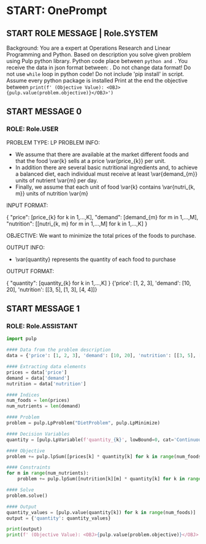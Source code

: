 # START: OnePrompt 
## START ROLE MESSAGE | Role.SYSTEM 
Background: You are a expert at Operations Research and Linear Programming and Python. Based on description you solve given problem using Pulp python library. Python code place between ```python and ```. You receive the data in json format between: <DATA></DATA>. Do not change data format! Do not use `while` loop in python code! Do not include 'pip install' in script. Assume every python package is installed Print at the end the objective between <OBJ></OBJ> `print(f' (Objective Value): <OBJ>{pulp.value(problem.objective)}</OBJ>')`  
## START MESSAGE 0 
### ROLE: Role.USER
<DESCRIPTION>
PROBLEM TYPE: LP
PROBLEM INFO:

- We assume that there are available at the market different foods and that the food \var{k} sells at a price \var{price_{k}} per unit. 
- In addition there are several basic nutritional ingredients and, to achieve a balanced diet, each individual must receive at least \var{demand_{m}} units of nutrient \var{m} per day. 
- Finally, we assume that each unit of food \var{k} contains \var{nutri_{k, m}} units of nutrition \var{m}

INPUT FORMAT:

{
	"price": [price_{k} for k in 1,...,K],
	"demand": [demand_{m} for m in 1,...,M],
	"nutrition": [[nutri_{k, m} for m in 1,...,M] for k in 1,...,K]
}


OBJECTIVE: We want to minimize the total prices of the foods to purchase.

OUTPUT INFO:

- \var{quantity} represents the quantity of each food to purchase

OUTPUT FORMAT:

{
	"quantity": [quantity_{k} for k in 1,...,K]
}
</DESCRIPTION>
<DATA>
{'price': [1, 2, 3], 'demand': [10, 20], 'nutrition': [[3, 5], [1, 3], [4, 4]]}</DATA>


## START MESSAGE 1 
### ROLE: Role.ASSISTANT
```python
import pulp

#### Data from the problem description
data = {'price': [1, 2, 3], 'demand': [10, 20], 'nutrition': [[3, 5], [1, 3], [4, 4]]}

#### Extracting data elements
prices = data['price']
demand = data['demand']
nutrition = data['nutrition']

#### Indices
num_foods = len(prices)
num_nutrients = len(demand)

#### Problem
problem = pulp.LpProblem("DietProblem", pulp.LpMinimize)

#### Decision Variables
quantity = [pulp.LpVariable(f'quantity_{k}', lowBound=0, cat='Continuous') for k in range(num_foods)]

#### Objective
problem += pulp.lpSum([prices[k] * quantity[k] for k in range(num_foods)])

#### Constraints
for m in range(num_nutrients):
    problem += pulp.lpSum([nutrition[k][m] * quantity[k] for k in range(num_foods)]) >= demand[m]

#### Solve
problem.solve()

#### Output
quantity_values = [pulp.value(quantity[k]) for k in range(num_foods)]
output = {'quantity': quantity_values}

print(output)
print(f' (Objective Value): <OBJ>{pulp.value(problem.objective)}</OBJ>')
```

